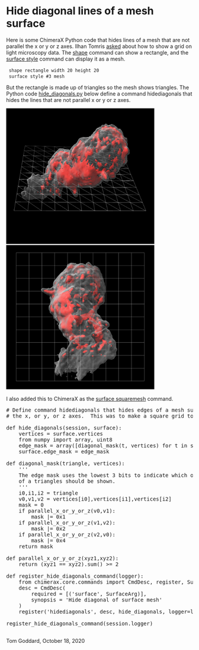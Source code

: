 # Hide diagonal lines of a mesh surface

Here is some ChimeraX Python code that hides lines of a mesh that are not parallel the x or y or z axes.  Ilhan Tomris [asked](https://plato.cgl.ucsf.edu/pipermail/chimerax-users/2020-October/001577.html) about how to show a grid on light microscopy data.  The [shape](https://www.cgl.ucsf.edu/chimerax/docs/user/commands/shape.html) command can show a rectangle, and the [surface style](https://www.cgl.ucsf.edu/chimerax/docs/user/commands/surface.html#style) command can display it as a mesh.

     shape rectangle width 20 height 20
     surface style #3 mesh

But the rectangle is made up of triangles so the mesh shows triangles.  The Python code [hide_diagonals.py](hide_diagonals.py) below define a command hidediagonals that hides the lines that are not parallel x or y or z axes.

<img src="triangle_mesh.png" width="400">
<img src="square_mesh.png" width="400">

I also added this to ChimeraX as the [surface squaremesh](https://www.cgl.ucsf.edu/chimerax/docs/user/commands/surface.html#sop) command.

<pre>
# Define command hidediagonals that hides edges of a mesh surface that are not parallel
# the x, or y, or z axes.  This was to make a square grid to overlay on microscopy data.

def hide_diagonals(session, surface):
    vertices = surface.vertices
    from numpy import array, uint8
    edge_mask = array([diagonal_mask(t, vertices) for t in surface.triangles], uint8)
    surface.edge_mask = edge_mask

def diagonal_mask(triangle, vertices):
    '''
    The edge mask uses the lowest 3 bits to indicate which of the 3 edges
    of a triangles should be shown.
    '''
    i0,i1,i2 = triangle
    v0,v1,v2 = vertices[i0],vertices[i1],vertices[i2]
    mask = 0
    if parallel_x_or_y_or_z(v0,v1):
        mask |= 0x1
    if parallel_x_or_y_or_z(v1,v2):
        mask |= 0x2
    if parallel_x_or_y_or_z(v2,v0):
        mask |= 0x4
    return mask

def parallel_x_or_y_or_z(xyz1,xyz2):
    return (xyz1 == xyz2).sum() >= 2

def register_hide_diagonals_command(logger):
    from chimerax.core.commands import CmdDesc, register, SurfaceArg
    desc = CmdDesc(
        required = [('surface', SurfaceArg)],
        synopsis = 'Hide diagonal of surface mesh'
    )
    register('hidediagonals', desc, hide_diagonals, logger=logger)

register_hide_diagonals_command(session.logger)

</pre>

Tom Goddard, October 18, 2020

